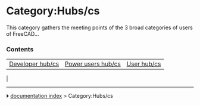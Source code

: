 # Category:Hubs/cs
This category gathers the meeting points of the 3 broad categories of users of FreeCAD\...

### Contents

|     |     |     |
| --- | --- | --- |
| [Developer hub/cs](Developer_hub/cs.md) | [Power users hub/cs](Power_users_hub/cs.md) | [User hub/cs](User_hub/cs.md) |
|



---
⏵ [documentation index](../README.md) > Category:Hubs/cs
